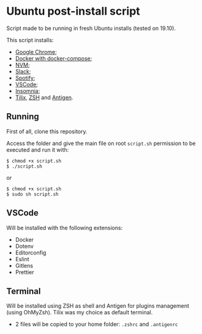 # Ubuntu post-install script
Script made to be running in fresh Ubuntu installs (tested on 19.10).

This script installs:
- [Google Chrome](https://www.google.com/chrome/);
- [Docker with docker-compose](https://www.docker.com/);
- [NVM](https://github.com/nvm-sh/nvm);
- [Slack](https://slack.com/);
- [Spotify](https://www.spotify.com/);
- [VSCode](https://code.visualstudio.com/);
- [Insomnia](https://insomnia.rest/);
- [Tilix](https://gnunn1.github.io/tilix-web/), [ZSH](http://www.zsh.org/) and [Antigen](https://github.com/zsh-users/antigen).

## Running
First of all, clone this repository.

Access the folder and give the main file on root `script.sh` permission to be executed and run it with:

```
$ chmod +x script.sh
$ ./script.sh
```

or 

```
$ chmod +x script.sh
$ sudo sh script.sh
```

## VSCode
Will be installed with the following extensions: 
- Docker
- Dotenv
- Editorconfig
- Eslint
- Gitlens
- Prettier

## Terminal
Will be installed using ZSH as shell and Antigen for plugins management (using OhMyZsh).
Tilix was my choice as default terminal.
- 2 files will be copied to your home folder: `.zshrc` and `.antigenrc`
